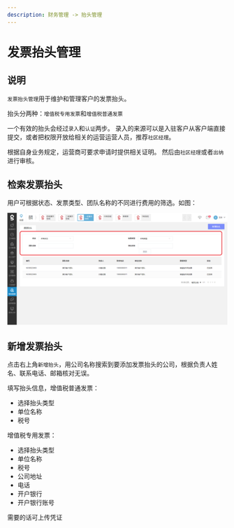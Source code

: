 ```yaml
---
description: 财务管理 -> 抬头管理
---
```


# 发票抬头管理

## 说明

`发票抬头管理`用于维护和管理客户的发票抬头。

抬头分两种：`增值税专用发票`和`增值税普通发票` 

一个有效的抬头会经过`录入`和`认证`两步。 录入的来源可以是入驻客户从客户端直接提交，或者把权限开放给相关的运营运营人员，推荐`社区经理`。

根据自身业务规定，运营商可要求申请时提供相关证明。 然后由`社区经理`或者`出纳`进行审核。 

## 检索发票抬头


 用户可根据状态、发票类型、团队名称的不同进行费用的筛选。如图：

![&#x68C0;&#x7D22;&#x53D1;&#x7968;&#x62AC;&#x5934;](../../.gitbook/assets/image001.png)

## 新增发票抬头


点击右上角`新增抬头`，用公司名称搜索到要添加发票抬头的公司，根据负责人姓名、联系电话、邮箱核对无误。

填写抬头信息，增值税普通发票：

* 选择抬头类型
* 单位名称
* 税号

增值税专用发票：

* 选择抬头类型
* 单位名称
* 税号
* 公司地址
* 电话
* 开户银行
* 开户银行账号

需要的话可上传凭证





